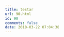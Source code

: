 ```yaml
---
title: testar
url: 90.html
id: 90
comments: false
date: 2018-03-22 07:04:38
---
```


<span data-mce-type="bookmark" style="display: inline-block; width: 0px; overflow: hidden; line-height: 0;" class="mce\_SELRES\_start">﻿</span>